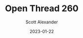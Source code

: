 ---
layout: podcast
title: "Open Thread 260"
author: Scott Alexander
description: https://astralcodexten.substack.com/p/open-thread-260
date: 2023-01-22
length: 241539
duration: 60
guid: open-thread-260
---